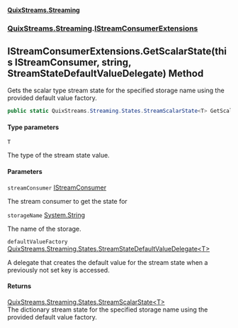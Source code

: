#### [QuixStreams.Streaming](index.md 'index')
### [QuixStreams.Streaming](QuixStreams.Streaming.md 'QuixStreams.Streaming').[IStreamConsumerExtensions](IStreamConsumerExtensions.md 'QuixStreams.Streaming.IStreamConsumerExtensions')

## IStreamConsumerExtensions.GetScalarState<T>(this IStreamConsumer, string, StreamStateDefaultValueDelegate<T>) Method

Gets the scalar type stream state for the specified storage name using the provided default value factory.

```csharp
public static QuixStreams.Streaming.States.StreamScalarState<T> GetScalarState<T>(this QuixStreams.Streaming.IStreamConsumer streamConsumer, string storageName, QuixStreams.Streaming.States.StreamStateDefaultValueDelegate<T> defaultValueFactory=null);
```
#### Type parameters

<a name='QuixStreams.Streaming.IStreamConsumerExtensions.GetScalarState_T_(thisQuixStreams.Streaming.IStreamConsumer,string,QuixStreams.Streaming.States.StreamStateDefaultValueDelegate_T_).T'></a>

`T`

The type of the stream state value.
#### Parameters

<a name='QuixStreams.Streaming.IStreamConsumerExtensions.GetScalarState_T_(thisQuixStreams.Streaming.IStreamConsumer,string,QuixStreams.Streaming.States.StreamStateDefaultValueDelegate_T_).streamConsumer'></a>

`streamConsumer` [IStreamConsumer](IStreamConsumer.md 'QuixStreams.Streaming.IStreamConsumer')

The stream consumer to get the state for

<a name='QuixStreams.Streaming.IStreamConsumerExtensions.GetScalarState_T_(thisQuixStreams.Streaming.IStreamConsumer,string,QuixStreams.Streaming.States.StreamStateDefaultValueDelegate_T_).storageName'></a>

`storageName` [System.String](https://docs.microsoft.com/en-us/dotnet/api/System.String 'System.String')

The name of the storage.

<a name='QuixStreams.Streaming.IStreamConsumerExtensions.GetScalarState_T_(thisQuixStreams.Streaming.IStreamConsumer,string,QuixStreams.Streaming.States.StreamStateDefaultValueDelegate_T_).defaultValueFactory'></a>

`defaultValueFactory` [QuixStreams.Streaming.States.StreamStateDefaultValueDelegate&lt;](StreamStateDefaultValueDelegate_T_(string).md 'QuixStreams.Streaming.States.StreamStateDefaultValueDelegate<T>(string)')[T](IStreamConsumerExtensions.GetScalarState_T_(thisIStreamConsumer,string,StreamStateDefaultValueDelegate_T_).md#QuixStreams.Streaming.IStreamConsumerExtensions.GetScalarState_T_(thisQuixStreams.Streaming.IStreamConsumer,string,QuixStreams.Streaming.States.StreamStateDefaultValueDelegate_T_).T 'QuixStreams.Streaming.IStreamConsumerExtensions.GetScalarState<T>(this QuixStreams.Streaming.IStreamConsumer, string, QuixStreams.Streaming.States.StreamStateDefaultValueDelegate<T>).T')[&gt;](StreamStateDefaultValueDelegate_T_(string).md 'QuixStreams.Streaming.States.StreamStateDefaultValueDelegate<T>(string)')

A delegate that creates the default value for the stream state when a previously not set key is accessed.

#### Returns
[QuixStreams.Streaming.States.StreamScalarState&lt;](StreamScalarState_T_.md 'QuixStreams.Streaming.States.StreamScalarState<T>')[T](IStreamConsumerExtensions.GetScalarState_T_(thisIStreamConsumer,string,StreamStateDefaultValueDelegate_T_).md#QuixStreams.Streaming.IStreamConsumerExtensions.GetScalarState_T_(thisQuixStreams.Streaming.IStreamConsumer,string,QuixStreams.Streaming.States.StreamStateDefaultValueDelegate_T_).T 'QuixStreams.Streaming.IStreamConsumerExtensions.GetScalarState<T>(this QuixStreams.Streaming.IStreamConsumer, string, QuixStreams.Streaming.States.StreamStateDefaultValueDelegate<T>).T')[&gt;](StreamScalarState_T_.md 'QuixStreams.Streaming.States.StreamScalarState<T>')  
The dictionary stream state for the specified storage name using the provided default value factory.